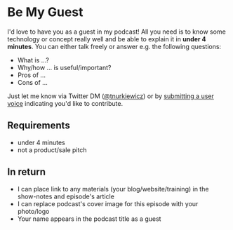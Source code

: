 # Be My Guest

I'd love to have you as a guest in my podcast!
All you need is to know some technology or concept really well and be able to explain it in **under 4 minutes**.
You can either talk freely or answer e.g. the following questions:

* What is ...?
* Why/how ... is useful/important?
* Pros of ...
* Cons of ...

Just let me know via Twitter DM ([@tnurkiewicz](https://twitter.com/tnurkiewicz)) or by [submitting a user voice](https://github.com/nurkiewicz/256/issues/new/choose) indicating you'd like to contribute.

## Requirements

* under 4 minutes
* not a product/sale pitch

## In return

* I can place link to any materials (your blog/website/training) in the show-notes and episode's article
* I can replace podcast's cover image for this episode with your photo/logo
* Your name appears in the podcast title as a guest
